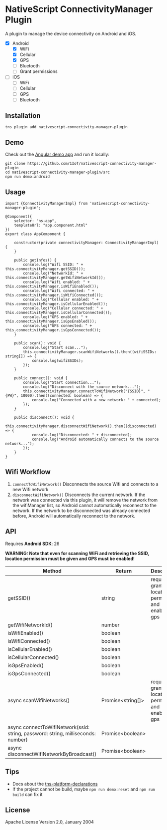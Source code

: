 # NativeScript ConnectivityManager Plugin

A plugin to manage the device connectivity on Android and iOS.

- [x] Android
    - [x] WiFi
    - [x] Cellular
    - [x] GPS
    - [ ] Bluetooth
    - [ ] Grant permissions
- [ ] iOS
    - [ ] WiFi
    - [ ] Cellular
    - [ ] GPS
    - [ ] Bluetooth

## Installation

`tns plugin add nativescript-connectivity-manager-plugin`

## Demo
Check out the [Angular demo app](https://github.com/1IoT/nativescript-connectivity-manager-plugin/blob/master/demo-angular/src/app/home/home.component.ts) 
and run it locally:
```
git clone https://github.com/1IoT/nativescript-connectivity-manager-plugin
cd nativescript-connectivity-manager-plugin/src
npm run demo:android
````

## Usage 

```
import {ConnectivityManagerImpl} from 'nativescript-connectivity-manager-plugin';

@Component({
    selector: "ns-app",
    templateUrl: "app.component.html"
})
export class AppComponent {

    constructor(private connectivityManager: ConnectivityManagerImpl) {
    }

    public getInfos() {
        console.log("Wifi SSID: " + this.connectivityManager.getSSID());
        console.log("NetworkId: " + this.connectivityManager.getWifiNetworkId());
        console.log("Wifi enabled: " + this.connectivityManager.isWifiEnabled());
        console.log("Wifi connected: " + this.connectivityManager.isWifiConnected());
        console.log("Cellular enabled: " + this.connectivityManager.isCellularEnabled());
        console.log("Cellular connected: " + this.connectivityManager.isCellularConnected());
        console.log("GPS enabled: " + this.connectivityManager.isGpsEnabled());
        console.log("GPS connected: " + this.connectivityManager.isGpsConnected());
    }

    public scan(): void {
        console.log("Start scan...");
        this.connectivityManager.scanWifiNetworks().then((wifiSSIDs: string[]) => {
            console.log(wifiSSIDs);
        });
    }

    public connect(): void {
        console.log("Start connection...");
        console.log("Disconnect with the source network...");
        this.connectivityManager.connectToWifiNetwork("{SSID}", "{PW}", 10000).then((connected: boolean) => {
            console.log("Connected with a new network: " + connected);
        });
    }

    public disconnect(): void {
        this.connectivityManager.disconnectWifiNetwork().then((disconnected) => {
            console.log("Disconnected: " + disconnected);
            console.log("Android automatically connects to the source network...");
        });
    }
}

```

## Wifi Workflow
1. `connectToWifiNetwork()` Disconnects the source Wifi and connects to a new Wifi network
2. `disconnectWifiNetwork()` Disconnects the current network. If the network was connected via this plugin, it will 
remove the network from the wifiManager list, so Android cannot automatically reconnect to the network. If the network 
to be disconnected was already connected before, Android will automatically reconnect to the network.

## API
Requires **Android SDK**: 26

**WARNING: Note that even for scanning WiFi and retrieving the SSID, location permission must be given and GPS must be enabled!**

| Method | Return | Description
| --- | --- | --- |
| getSSID() | string | requires granted location permission and enabled gps
| getWifiNetworkId() | number |  
| isWifiEnabled() | boolean |  
| isWifiConnected() | boolean |  
| isCellularEnabled() | boolean |
| isCellularConnected() | boolean |  
| isGpsEnabled() | boolean |
| isGpsConnected() | boolean |  
| async scanWifiNetworks() | Promise\<string[]\> | requires granted location permission and enabled gps  
| async connectToWifiNetwork(ssid: string, password: string, milliseconds: number) | Promise\<boolean\> |  
| async disconnectWifiNetworkByBroadcast() | Promise\<boolean\>

## Tips

- Docs about the [tns-platform-declarations](https://github.com/NativeScript/NativeScript/tree/master/tns-platform-declarations)
- If the project cannot be build, maybe `npm run demo:reset` and `npm run build` can fix it

## License

Apache License Version 2.0, January 2004
